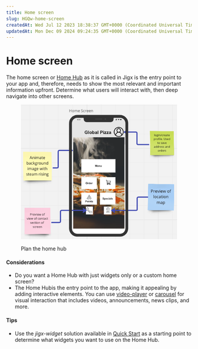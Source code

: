 ```yaml
---
title: Home screen
slug: HGQw-home-screen
createdAt: Wed Jul 12 2023 18:38:37 GMT+0000 (Coordinated Universal Time)
updatedAt: Mon Dec 09 2024 09:24:35 GMT+0000 (Coordinated Universal Time)
---
```


# Home screen

The home screen or [Home Hub](../../building-apps-with-jigx/ui/home-hub/home-hub.md) as it is called in Jigx is the entry point to your app and, therefore, needs to show the most relevant and important information upfront. Determine what users will interact with, then deep navigate into other screens.

<figure><img src="../../.gitbook/assets/PizzaHomeHub.png" alt="Plan the home hub"><figcaption><p>Plan the home hub</p></figcaption></figure>

#### Considerations

* Do you want a Home Hub with just widgets only or a custom home screen?
* The Home Hubis the entry point to the app, making it appealing by adding interactive elements. You can use [video-player](https://docs.jigx.com/examples/readme/components/video-player) or [carousel](https://docs.jigx.com/examples/readme/components/carousel) for visual interaction that includes videos, announcements, news clips, and more.

#### Tips

* Use the _jigx-widget_ solution available in [Quick Start](<../../Administration/Quick Start.md>) as a starting point to determine what widgets you want to use on the Home Hub.
